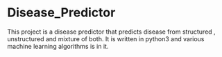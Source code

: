 # Disease_Predictor
This project is a disease predictor that predicts disease from structured , unstructured and mixture of both. It is written in python3 and various machine learning algorithms is in it.
